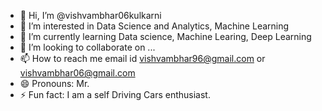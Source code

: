 - 👋 Hi, I’m @vishvambhar06kulkarni
- 👀 I’m interested in Data Science and Analytics, Machine Learning
- 🌱 I’m currently learning Data science, Machine Learing, Deep Learning
- 💞️ I’m looking to collaborate on ...
- 📫 How to reach me email id vishvambhar96@gmail.com or vishvambhar06@gmail.com
- 😄 Pronouns: Mr.
- ⚡ Fun fact: I am a self Driving Cars enthusiast.

<!---
vishvambhar06kulkarni/vishvambhar06kulkarni is a ✨ special ✨ repository because its `README.md` (this file) appears on your GitHub profile.
You can click the Preview link to take a look at your changes.
--->
